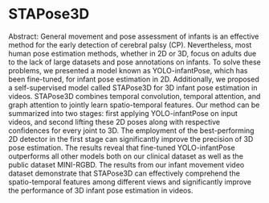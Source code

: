 # STAPose3D
Abstract: General movement and pose assessment of infants is an effective method for the early detection of cerebral palsy (CP). Nevertheless, most human pose estimation methods, whether in 2D or 3D, focus on adults due to the lack of large datasets and pose annotations on infants. To solve these problems, we presented a model known as YOLO-infantPose, which has been fine-tuned, for infant pose estimation in 2D. Additionally, we proposed a self-supervised model called STAPose3D for 3D infant pose estimation in videos. STAPose3D combines temporal convolution, temporal attention, and graph attention to jointly learn spatio-temporal features. Our method can be summarized into two stages: first applying YOLO-infantPose on input videos, and second lifting these 2D poses along with respective confidences for every joint to 3D. The employment of the best-performing 2D detector in the first stage can significantly improve the precision of 3D pose estimation. The results reveal that fine-tuned YOLO-infantPose outperforms all other models both on our clinical dataset as well as the public dataset MINI-RGBD. The results from our infant movement video dataset demonstrate that STAPose3D can effectively comprehend the spatio-temporal features among different views and significantly improve the performance of 3D infant pose estimation in videos.
